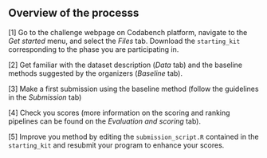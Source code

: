 ## Overview of the processs

[1] Go to the challenge webpage on Codabench platform, navigate to the *Get started* menu, and select the *Files* tab. Download the `starting_kit` corresponding to the phase you are participating in.

[2] Get familiar with the dataset description (*Data* tab) and the baseline methods suggested by the organizers (*Baseline* tab).

[3] Make a first submission using the baseline method (follow the guidelines in the *Submission* tab)

[4] Check you scores (more information on the scoring and ranking pipelines can be found on the *Evaluation and scoring* tab).

[5] Improve you method by editing the `submission_script.R` contained in the `starting_kit` and resubmit your program to enhance your scores.


